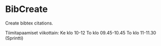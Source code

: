 # BibCreate
Create bibtex citations.

Tiimitapaamiset viikottain: 
Ke klo 10-12
To klo 09.45-10.45
To klo 11-11.30 (Sprintti)
